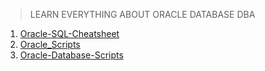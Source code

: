 > LEARN EVERYTHING ABOUT ORACLE DATABASE DBA

1. [Oracle-SQL-Cheatsheet](https://github.com/HackBugs/Oracle-SQL-Cheatsheet)
2. [Oracle_Scripts](https://github.com/HackBugs/Oracle_Scripts)
3. [Oracle-Database-Scripts](https://github.com/HackBugs/Oracle-Database-Scripts)
